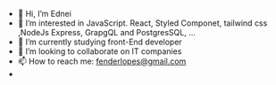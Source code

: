 - 👋 Hi, I’m  Ednei
- 👀 I’m interested in JavaScript. React, Styled Componet, tailwind css ,NodeJs Express, GrapgQL and PostgresSQL, ...
- 🌱 I’m currently studying front-End developer
- 💞️ I’m looking to collaborate on IT companies
- 📫 How to reach me: fenderlopes@gmail.com 
- 

<!---
Edy-ux/Edy-ux is a ✨ special ✨ repository because its `README.md` (this file) appears on your GitHub profile.
You can click the Preview link to take a look at your changes.
--->
